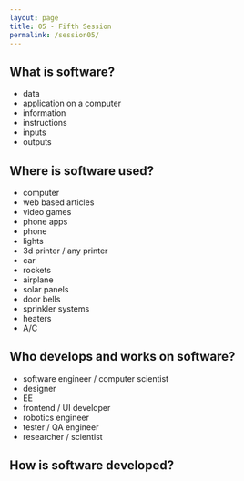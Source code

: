 ```yaml
---
layout: page
title: 05 - Fifth Session
permalink: /session05/
---
```


## What is software?

- data
- application on a computer
- information
- instructions
- inputs
- outputs

## Where is software used?

- computer
- web based articles
- video games
- phone apps
- phone
- lights
- 3d printer / any printer
- car
- rockets
- airplane
- solar panels
- door bells
- sprinkler systems
- heaters
- A/C

## Who develops and works on software?

- software engineer / computer scientist
- designer
- EE
- frontend / UI developer
- robotics engineer
- tester / QA engineer
- researcher / scientist

## How is software developed?